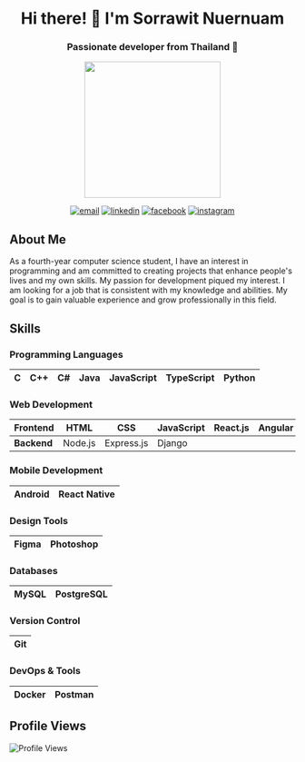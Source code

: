 <h1 align="center">Hi there! 👋 I'm Sorrawit Nuernuam</h1>
<h3 align="center">Passionate developer from Thailand 🌟</h3>

<p align="center">
  <img src="https://media2.giphy.com/media/v1.Y2lkPTc5MGI3NjExZ3llcXZ6N2Fxd2J6dW81ZnR1ODdoYjF6cXMwM2c2ZWI4eXo1cTA4dCZlcD12MV9pbnRlcm5hbF9naWZfYnlfaWQmY3Q9cw/FCffpN404oRZpFbSzl/giphy.gif" width="240" autoplay />
</p>

<p align="center">
  <a href="mailto:sorrawit.nuernuam@gmail.com"><img src="https://img.shields.io/badge/Email-sorrawit.nuernuam%40gmail.com-red" alt="email"/></a>
  <a href="https://linkedin.com/in/sorrawit-nuernuam-288b82230/"><img src="https://img.shields.io/badge/LinkedIn-Connect-blue" alt="linkedin"/></a>
  <a href="https://www.facebook.com/profile.php?id=100006255493839"><img src="https://img.shields.io/badge/Facebook-Follow-blue" alt="facebook"/></a>
  <a href="https://www.instagram.com/pondy_zzz/?hl=en"><img src="https://img.shields.io/badge/Instagram-Follow-blue" alt="instagram"/></a>
</p>

## About Me

As a fourth-year computer science student, I have an interest in programming and am committed to creating projects that enhance people's lives and my own skills. My passion for development piqued my interest. I am looking for a job that is consistent with my knowledge and abilities. My goal is to gain valuable experience and grow professionally in this field.

## Skills

### Programming Languages
|  C  |  C++  |  C#  |  Java  |  JavaScript  |  TypeScript  |  Python  |
|-----|-------|------|--------|--------------|--------------|----------|

### Web Development
|  **Frontend**  |  HTML  |  CSS  |  JavaScript  |  React.js  |  Angular  |  Tailwind  |
|----------------|--------|-------|--------------|------------|-----------|------------|
|  **Backend**   |  Node.js  |  Express.js  |  Django  |

### Mobile Development
|  Android  |  React Native  |
|-----------|----------------|

### Design Tools
|  Figma  |  Photoshop  |
|---------|-------------|

### Databases
|  MySQL  |  PostgreSQL  |
|---------|--------------|

### Version Control
|  Git  |
|-------|

### DevOps & Tools
|  Docker  |  Postman  |
|----------|-----------|

## Profile Views

![Profile Views](https://komarev.com/ghpvc/?username=pondrick&color=blue)
